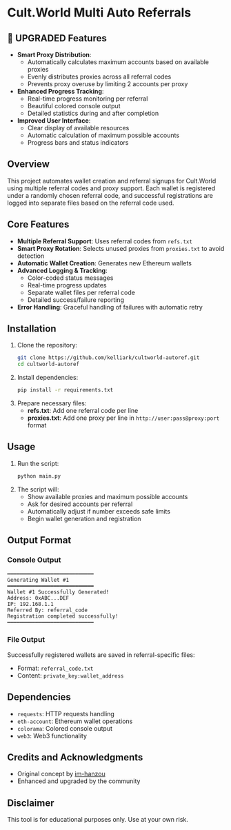 # Cult.World Multi Auto Referrals

## 🚀 UPGRADED Features
- **Smart Proxy Distribution**: 
  - Automatically calculates maximum accounts based on available proxies
  - Evenly distributes proxies across all referral codes
  - Prevents proxy overuse by limiting 2 accounts per proxy
- **Enhanced Progress Tracking**:
  - Real-time progress monitoring per referral
  - Beautiful colored console output
  - Detailed statistics during and after completion
- **Improved User Interface**:
  - Clear display of available resources
  - Automatic calculation of maximum possible accounts
  - Progress bars and status indicators

## Overview
This project automates wallet creation and referral signups for Cult.World using multiple referral codes and proxy support. Each wallet is registered under a randomly chosen referral code, and successful registrations are logged into separate files based on the referral code used.

## Core Features
- **Multiple Referral Support**: Uses referral codes from `refs.txt`
- **Smart Proxy Rotation**: Selects unused proxies from `proxies.txt` to avoid detection
- **Automatic Wallet Creation**: Generates new Ethereum wallets
- **Advanced Logging & Tracking**:
  - Color-coded status messages
  - Real-time progress updates
  - Separate wallet files per referral code
  - Detailed success/failure reporting
- **Error Handling**: Graceful handling of failures with automatic retry

## Installation
1. Clone the repository:
   ```sh
   git clone https://github.com/kelliark/cultworld-autoref.git
   cd cultworld-autoref
   ```
2. Install dependencies:
   ```sh
   pip install -r requirements.txt
   ```
3. Prepare necessary files:
   - **refs.txt**: Add one referral code per line
   - **proxies.txt**: Add one proxy per line in `http://user:pass@proxy:port` format

## Usage
1. Run the script:
   ```sh
   python main.py
   ```
2. The script will:
   - Show available proxies and maximum possible accounts
   - Ask for desired accounts per referral
   - Automatically adjust if number exceeds safe limits
   - Begin wallet generation and registration

## Output Format
### Console Output
```
━━━━━━━━━━━━━━━━━━━━━━━━━━━━
Generating Wallet #1
━━━━━━━━━━━━━━━━━━━━━━━━━━━━
Wallet #1 Successfully Generated!
Address: 0xABC...DEF
IP: 192.168.1.1
Referred By: referral_code
Registration completed successfully!
━━━━━━━━━━━━━━━━━━━━━━━━━━━━
```

### File Output
Successfully registered wallets are saved in referral-specific files:
- Format: `referral_code.txt`
- Content: `private_key:wallet_address`

## Dependencies
- `requests`: HTTP requests handling
- `eth-account`: Ethereum wallet operations
- `colorama`: Colored console output
- `web3`: Web3 functionality

## Credits and Acknowledgments
- Original concept by [im-hanzou](https://github.com/im-hanzou)
- Enhanced and upgraded by the community

## Disclaimer
This tool is for educational purposes only. Use at your own risk.
